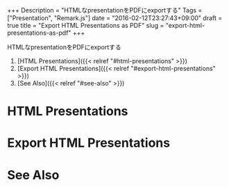 +++
Description = "HTMLなpresentationをPDFにexportする"
Tags = ["Presentation", "Remark.js"]
date = "2016-02-12T23:27:43+09:00"
draft = true
title = "Export HTML Presentations as PDF"
slug = "export-html-presentations-as-pdf"
+++

HTMLなpresentationをPDFにexportする

<!--more-->

1. [HTML Presentations]({{< relref "#html-presentations" >}})
2. [Export HTML Presentations]({{< relref "#export-html-presentations" >}})
3. [See Also]({{< relref "#see-also" >}})


# HTML Presentations


# Export HTML Presentations


# See Also
